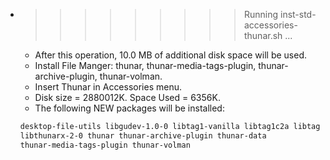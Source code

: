 * >>>>>>>>> Running inst-std-accessories-thunar.sh ...
  * After this operation, 10.0 MB of additional disk space will be used.
  * Install File Manger: thunar, thunar-media-tags-plugin, thunar-archive-plugin, thunar-volman.
  * Insert Thunar in Accessories menu.
  * Disk size = 2880012K. Space Used = 6356K.
  * The following NEW packages will be installed:
  ```bash
  desktop-file-utils libgudev-1.0-0 libtag1-vanilla libtag1c2a libtagc0
  libthunarx-2-0 thunar thunar-archive-plugin thunar-data
  thunar-media-tags-plugin thunar-volman
  ```
